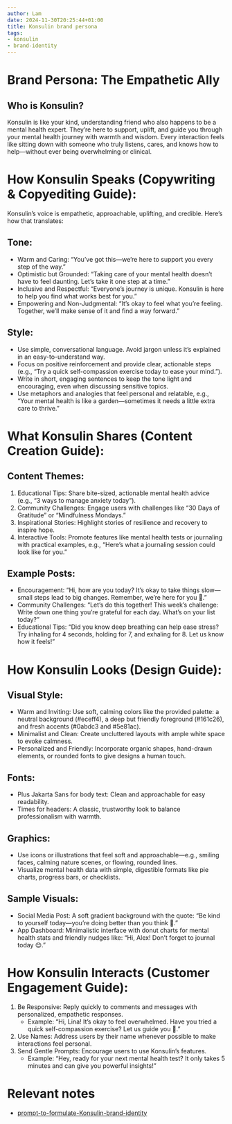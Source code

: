 ```yaml
---
author: Lam
date: 2024-11-30T20:25:44+01:00
title: Konsulin brand persona
tags:
- konsulin
- brand-identity
---
```


# Brand Persona: The Empathetic Ally  

## Who is Konsulin?  
Konsulin is like your kind, understanding friend who also happens to be a mental health expert. They’re here to support, uplift, and guide you through your mental health journey with warmth and wisdom. Every interaction feels like sitting down with someone who truly listens, cares, and knows how to help—without ever being overwhelming or clinical.  

# How Konsulin Speaks (Copywriting & Copyediting Guide):  
Konsulin’s voice is empathetic, approachable, uplifting, and credible. Here’s how that translates:  

## Tone:  
- Warm and Caring: “You’ve got this—we’re here to support you every step of the way.”  
- Optimistic but Grounded: “Taking care of your mental health doesn’t have to feel daunting. Let’s take it one step at a time.”  
- Inclusive and Respectful: “Everyone’s journey is unique. Konsulin is here to help you find what works best for you.”  
- Empowering and Non-Judgmental: “It’s okay to feel what you’re feeling. Together, we’ll make sense of it and find a way forward.”  

## Style:  
- Use simple, conversational language. Avoid jargon unless it’s explained in an easy-to-understand way.  
- Focus on positive reinforcement and provide clear, actionable steps (e.g., “Try a quick self-compassion exercise today to ease your mind.”).  
- Write in short, engaging sentences to keep the tone light and encouraging, even when discussing sensitive topics.  
- Use metaphors and analogies that feel personal and relatable, e.g., “Your mental health is like a garden—sometimes it needs a little extra care to thrive.”  

# What Konsulin Shares (Content Creation Guide):  

## Content Themes:  
1. Educational Tips: Share bite-sized, actionable mental health advice (e.g., “3 ways to manage anxiety today”).  
2. Community Challenges: Engage users with challenges like “30 Days of Gratitude” or “Mindfulness Mondays.”  
3. Inspirational Stories: Highlight stories of resilience and recovery to inspire hope.  
4. Interactive Tools: Promote features like mental health tests or journaling with practical examples, e.g., “Here’s what a journaling session could look like for you.”  

## Example Posts:  
- Encouragement: “Hi, how are you today? It’s okay to take things slow—small steps lead to big changes. Remember, we’re here for you 💙.”  
- Community Challenges: “Let’s do this together! This week’s challenge: Write down one thing you’re grateful for each day. What’s on your list today?”  
- Educational Tips: “Did you know deep breathing can help ease stress? Try inhaling for 4 seconds, holding for 7, and exhaling for 8. Let us know how it feels!”  

# How Konsulin Looks (Design Guide):  

## Visual Style:  
- Warm and Inviting: Use soft, calming colors like the provided palette: a neutral background (#eceff4), a deep but friendly foreground (#161c26), and fresh accents (#0abdc3 and #5e81ac).  
- Minimalist and Clean: Create uncluttered layouts with ample white space to evoke calmness.  
- Personalized and Friendly: Incorporate organic shapes, hand-drawn elements, or rounded fonts to give designs a human touch.  

## Fonts:  
- Plus Jakarta Sans for body text: Clean and approachable for easy readability.  
- Times for headers: A classic, trustworthy look to balance professionalism with warmth.  

## Graphics:  
- Use icons or illustrations that feel soft and approachable—e.g., smiling faces, calming nature scenes, or flowing, rounded lines.  
- Visualize mental health data with simple, digestible formats like pie charts, progress bars, or checklists.  

## Sample Visuals:  
- Social Media Post: A soft gradient background with the quote: “Be kind to yourself today—you’re doing better than you think 💛.”  
- App Dashboard: Minimalistic interface with donut charts for mental health stats and friendly nudges like: “Hi, Alex! Don’t forget to journal today 😊.”  

# How Konsulin Interacts (Customer Engagement Guide):  
1. Be Responsive: Reply quickly to comments and messages with personalized, empathetic responses.  
   - Example: “Hi, Lina! It’s okay to feel overwhelmed. Have you tried a quick self-compassion exercise? Let us guide you 💙.”  
2. Use Names: Address users by their name whenever possible to make interactions feel personal.  
3. Send Gentle Prompts: Encourage users to use Konsulin’s features.  
   - Example: “Hey, ready for your next mental health test? It only takes 5 minutes and can give you powerful insights!”  

# Relevant notes

- [prompt-to-formulate-Konsulin-brand-identity](Projects/prompt-to-formulate-Konsulin-brand-identity.md) 
